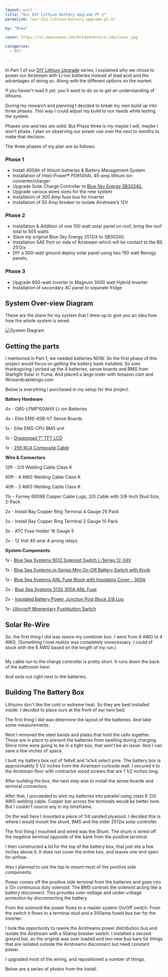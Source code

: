 ```yaml
---
layout: post
title: "Our DIY Lithium Battery Upgrade PT 2"
permalink: /our-diy-lithium-battery-upgrade-pt-2/

by: "Mike"

cover: https://s3.amazonaws.com/boldadventure-cdn/cover.jpg

categories:
  - DIY
  
---
```



In Part 1 of our [DIY Lithium Upgrade][1] series, I explained why we chose to power our Airstream with Li-ion batteries instead of lead acid and the advantages of doing so. Along with the different options on the market.

If you haven't read it yet, you'll want to do so to get an understanding of lithiums.

During my research and planning I decided to break my own build up into three phases. This way I could adjust my build to our needs while testing the system. 

Phases one and two are solid. But Phase three is my maybe I will, maybe I won’t phase. I plan on observing our power use over the next to months to make that decision.

The three phases of my plan are as follows:

### Phase 1
* Install 400Ah of lithium batteries & Battery Management System
* Installation of Inteli-Power® PD9145AL 45-amp lithium ion converter/charger
* Upgrade Solar Charge Controller to [Blue Sky Energy SB3024IL][2]
* Upgrade various wires sizes for the new system
* Installation of 300 Amp fuse bus for Inverter
* Installation of 50 Amp breaker to isolate Airstream’s 12V 


### Phase 2
* Installation & Addition of one 100 watt solar panel on roof; bring the roof total to 505 watts
* Slave my original Blue Sky Energy 2512iX to SB3024IL
* Installation SAE Port on side of Airstream which will be contact to the BS 2512ix
* DIY a 300-watt ground deploy solar panel using two 150 watt Renogy panels.

### Phase 3 
* Upgrade 600-watt inverter to Magnum 3000 watt Hybrid Inverter
* Installation of secondary AC panel to separate fridge

## System Over-view Diagram

These are the plans for my system that I drew up to give you an idea how how the whole system is wired.

<img src="https://d3ubxrwj4q6e59.cloudfront.net/lfp-project/Airstream-Lithium-Setup.jpg" alt="System Diagram">

## Getting the parts

I mentioned in Part 1, we needed batteries NOW. So the first phase of this project would focus on getting the battery bank installed. So over thanksgiving I picked up the 4 batteries, sense boards and BMS from Starlight Solar in Yuma. And placed a large order with Amazon.com and Wireandcabletogo.com 

Below is everything I purchased in my setup for this project. 

**Battery Hardware**

4x - GBS-LFMP100AHX Li-ion Batteries

4x - Elite EMS-4SB-V7 Sense Boards

1x - Elite EMS-CPU BMS unit 

1x - [Dragonpad 7" TFT LCD][3]

1x - [25ft RCA Composite Cable ][4]

**Wire & Connectors**

12ft - 2/0 Welding Cable Class K

60ft - 4 AWG Welding Cable Class K 

40ft - 2 AWG Welding Cable Class K

11x - Forney 60098 Copper Cable Lugs, 2/0 Cable with 3/8-Inch Stud Size, 2-Pack

2x - Install Bay Copper Ring Terminal 4 Gauge 25 Pack

2x - Install Bay Copper Ring Terminal 2 Gauge 10 Pack

5x - ATC Fuse Holder 16 Gauge 5

2x - 12 Volt 40 amp 4-prong relays


**System Components**

1x - [Blue Sea Systems 9012 Solenoid Switch L-Series 12-24V][5]

1x - [Blue Sea Systems m-Series Mini On-Off Battery Switch with Knob][6]

1x - [Blue Sea Systems ANL Fuse Block with Insulating Cover - 300A][7]

2x - [Blue Sea Systems 5133 300A ANL Fuse][8]

2x - [Insulated Battery Power Junction Post Block 3/8 Lug][9]

1x- [Ulincos® Momentary Pushbutton Switch][10]

## Solar Re-Wire

So, the first thing I did was rewire my combiner box. I went from 6 AWG to 4 AWG. (Something I now realize was completely unnecessary. I could of stuck with the 6 AWG based on the length of my run.)

<img src="https://d3ubxrwj4q6e59.cloudfront.net/lfp-project/2015-12-0899.jpg" alt="">

My cable run to the charge controller is pretty short. It runs down the back of the bathroom here:


And exits out right next to the batteries.


## Building The Battery Box

Lithiums don’t like the cold or extreme heat. So they are best installed inside. I decided to place ours at the front of our twin bed.

The first thing I did was determine the layout of the batteries. And take some measurements. 

Next I removed the steel bands and plates that hold the cells together. These are in place to prevent the batteries from swelling during charging. Since mine were going to be in a tight box, that won’t be an issue. And I can save a few inches of space.

I built my battery box out of 1x6x6 and 1x1x4 select pine. The battery box is approximately 5 1/2 inches from the Airstream curbside wall. I secured it to the Airstream floor with contractor wood screws that are 1 1/2 inches long.

After building the box, the next step was to install the sense boards and terminal connectors.

After that, I proceeded to wire my batteries into parallel using class K 2/0 AWG welding cable. Copper bar across the terminals would be better here. But I couldn’t source any in my timeframe.

On the wall here I mounted a piece of 1/4 sanded plywood. I decided this is where I would mount the shunt, BMS and the older 2512ix solar controller.

The first thing I mounted and wired was the Shunt. The shunt is wired off the negative terminal opposite of the bank from the positive terminal.

I then constructed a lid for the top of the battery box, that just sits a few inches above it. It does not cover the entire box, and leaves one end open for airflow.

Also I planned to use the top to mount most of the positive side components.

Power comes off the positive side terminal from the batteries and goes into a 12v continuous duty solenoid. The BMS controls the solenoid acting like a battery disconnect. This provides over-voltage and under-voltage protection by disconnecting the battery.

From the solenoid the power flows to a master system On/Off switch. From the switch it flows to a terminal stud and a 300amp fused bus bar for the inverter. 

I took the opportunity to rewire the Airstreams power distribution bus and isolate the Airstream with a 50amp breaker switch. I installed a second ground bar, as the original was over loaded and two new bus bars for things that are isolated outside the Airstreams disconnect but need constant power.

I upgraded most of the wiring, and repositioned a number of things.

Below are a series of photos from the install.


[1]: https://boldandadventurous.com/our-diy-lithium-battery-upgrade-pt-1/

[2]: http://www.amazon.com/gp/product/B007SNLRD6/ref=as_li_tl?ie=UTF8&camp=1789&creative=390957&creativeASIN=B007SNLRD6&linkCode=as2&tag=boldadventcom-20&linkId=RXFUH3ARLL6ZGIOD

[3]: http://amzn.to/1QUcrHA

[4]: http://amzn.to/1QUcLpC

[5]: http://amzn.to/1SGQ63P

[6]: http://amzn.to/1QUdibg

[7]: http://amzn.to/1SGQu2b

[8]: http://amzn.to/1Q6cxZa

[9]: http://amzn.to/1Q6cyfX

[10]: http://amzn.to/1QUdVl5